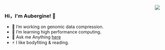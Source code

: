 <img align="right" src="https://github-readme-stats.vercel.app/api?username=GenomicBank&show_icons=true&icon_color=CE1D2D&text_color=718096&bg_color=00000000&hide_title=true&hide_border=true" />

### Hi，I'm Aubergine! 👋

- 🔭 I’m working on genomic data compression.
- 🌱 I’m learning high performance computing.
- 💬 Ask me Anything [here](https://github.com/GeneStorage/GeneStorage/issues)
- ⚡ I like bodyfiting & reading.
